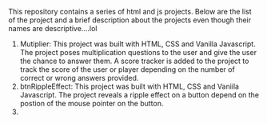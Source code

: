 This repository contains a series of html and js projects. Below are the list of the project and a brief description about the projects even though their names are descriptive....lol

1. Mutiplier: This project was built with HTML, CSS and Vanilla Javascript. The project poses multiplication questions to the user and give the user the chance to answer them. A score tracker is added to the project to track the score of the user or player depending on the number of correct or wrong answers provided.
2. btnRippleEffect: This project was built with HTML, CSS and Vaniila Javascript. The project reveals a ripple effect on a button depend on the postion of the mouse pointer on the button.
3. 
